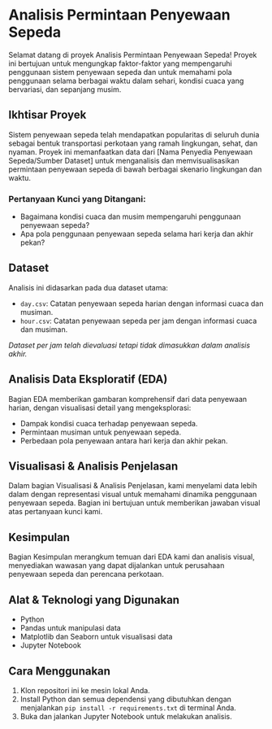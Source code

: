 # Analisis Permintaan Penyewaan Sepeda

Selamat datang di proyek Analisis Permintaan Penyewaan Sepeda! Proyek ini bertujuan untuk mengungkap faktor-faktor yang mempengaruhi penggunaan sistem penyewaan sepeda dan untuk memahami pola penggunaan selama berbagai waktu dalam sehari, kondisi cuaca yang bervariasi, dan sepanjang musim.

## Ikhtisar Proyek

Sistem penyewaan sepeda telah mendapatkan popularitas di seluruh dunia sebagai bentuk transportasi perkotaan yang ramah lingkungan, sehat, dan nyaman. Proyek ini memanfaatkan data dari [Nama Penyedia Penyewaan Sepeda/Sumber Dataset] untuk menganalisis dan memvisualisasikan permintaan penyewaan sepeda di bawah berbagai skenario lingkungan dan waktu.

### Pertanyaan Kunci yang Ditangani:
- Bagaimana kondisi cuaca dan musim mempengaruhi penggunaan penyewaan sepeda?
- Apa pola penggunaan penyewaan sepeda selama hari kerja dan akhir pekan?

## Dataset

Analisis ini didasarkan pada dua dataset utama:
- `day.csv`: Catatan penyewaan sepeda harian dengan informasi cuaca dan musiman.
- `hour.csv`: Catatan penyewaan sepeda per jam dengan informasi cuaca dan musiman.

_Dataset per jam telah dievaluasi tetapi tidak dimasukkan dalam analisis akhir._

## Analisis Data Eksploratif (EDA)

Bagian EDA memberikan gambaran komprehensif dari data penyewaan harian, dengan visualisasi detail yang mengeksplorasi:
- Dampak kondisi cuaca terhadap penyewaan sepeda.
- Permintaan musiman untuk penyewaan sepeda.
- Perbedaan pola penyewaan antara hari kerja dan akhir pekan.

## Visualisasi & Analisis Penjelasan

Dalam bagian Visualisasi & Analisis Penjelasan, kami menyelami data lebih dalam dengan representasi visual untuk memahami dinamika penggunaan penyewaan sepeda. Bagian ini bertujuan untuk memberikan jawaban visual atas pertanyaan kunci kami.

## Kesimpulan

Bagian Kesimpulan merangkum temuan dari EDA kami dan analisis visual, menyediakan wawasan yang dapat dijalankan untuk perusahaan penyewaan sepeda dan perencana perkotaan.

## Alat & Teknologi yang Digunakan

- Python
- Pandas untuk manipulasi data
- Matplotlib dan Seaborn untuk visualisasi data
- Jupyter Notebook

## Cara Menggunakan

1. Klon repositori ini ke mesin lokal Anda.
2. Install Python dan semua dependensi yang dibutuhkan dengan menjalankan `pip install -r requirements.txt` di terminal Anda.
3. Buka dan jalankan Jupyter Notebook untuk melakukan analisis.
